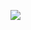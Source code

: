[![](https://jitpack.io/v/raihanArman/MyFirstLibrary.svg)](https://jitpack.io/#raihanArman/MyFirstLibrary)
